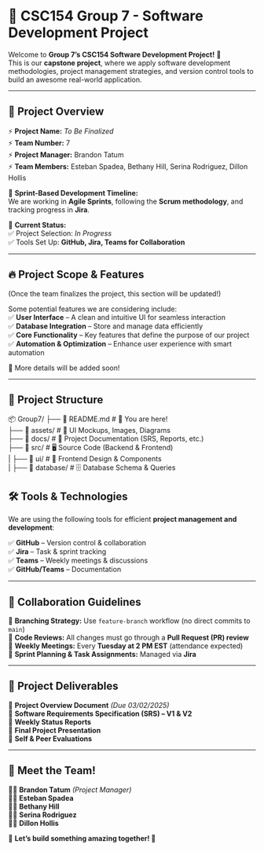 # 🚀 CSC154 Group 7 - Software Development Project  

Welcome to **Group 7’s CSC154 Software Development Project!** 🎉  
This is our **capstone project**, where we apply software development methodologies, project management strategies, and version control tools to build an awesome real-world application.  

---

## 📌 **Project Overview**  
⚡ **Project Name:** *To Be Finalized*  
⚡ **Team Number:** 7  
⚡ **Project Manager:** Brandon Tatum  
⚡ **Team Members:** Esteban Spadea, Bethany Hill, Serina Rodriguez, Dillon Hollis  

📅 **Sprint-Based Development Timeline:**  
We are working in **Agile Sprints**, following the **Scrum methodology**, and tracking progress in **Jira**.  

👀 **Current Status:**  
✅ Project Selection: *In Progress*  
✅ Tools Set Up: **GitHub, Jira, Teams for Collaboration**  

---

## 🔥 **Project Scope & Features**  
(Once the team finalizes the project, this section will be updated!)  

Some potential features we are considering include:  
✅ **User Interface** – A clean and intuitive UI for seamless interaction  
✅ **Database Integration** – Store and manage data efficiently  
✅ **Core Functionality** – Key features that define the purpose of our project  
✅ **Automation & Optimization** – Enhance user experience with smart automation  

🚀 More details will be added soon!  

---

## 📂 **Project Structure**  
📦 Group7/ ├── 📄 README.md # 📌 You are here! <br>
            ├── 📁 assets/ # 🎨 UI Mockups, Images, Diagrams <br>
            ├── 📁 docs/ # 📜 Project Documentation (SRS, Reports, etc.) <br>
            ├── 📁 src/ # 🖥️ Source Code (Backend & Frontend) <br>
            |    ├── 📁 ui/ # 🎨 Frontend Design & Components <br>
            |   ├── 📁 database/ # 🗄️ Database Schema & Queries <br>


## 🛠 **Tools & Technologies**  
We are using the following tools for efficient **project management and development**:  

✅ **GitHub** – Version control & collaboration  
✅ **Jira** – Task & sprint tracking  
✅ **Teams** – Weekly meetings & discussions  
✅ **GitHub/Teams** – Documentation  

---

## 📢 **Collaboration Guidelines**  
🔹 **Branching Strategy:** Use `feature-branch` workflow (no direct commits to `main`)  
🔹 **Code Reviews:** All changes must go through a **Pull Request (PR) review**  
🔹 **Weekly Meetings:** Every **Tuesday at 2 PM EST** (attendance expected)  
🔹 **Sprint Planning & Task Assignments:** Managed via **Jira**  

---

## 📜 **Project Deliverables**  
📝 **Project Overview Document** *(Due 03/02/2025)*  
📝 **Software Requirements Specification (SRS) – V1 & V2**  
📝 **Weekly Status Reports**  
🎤 **Final Project Presentation**  
📌 **Self & Peer Evaluations**  

---

## 🤝 **Meet the Team!**  
👨‍💻 **Brandon Tatum** *(Project Manager)*  
👨‍💻 **Esteban Spadea**  
👩‍💻 **Bethany Hill**  
👩‍💻 **Serina Rodriguez**  
👨‍💻 **Dillon Hollis**  

🎯 **Let’s build something amazing together! 🚀**  
